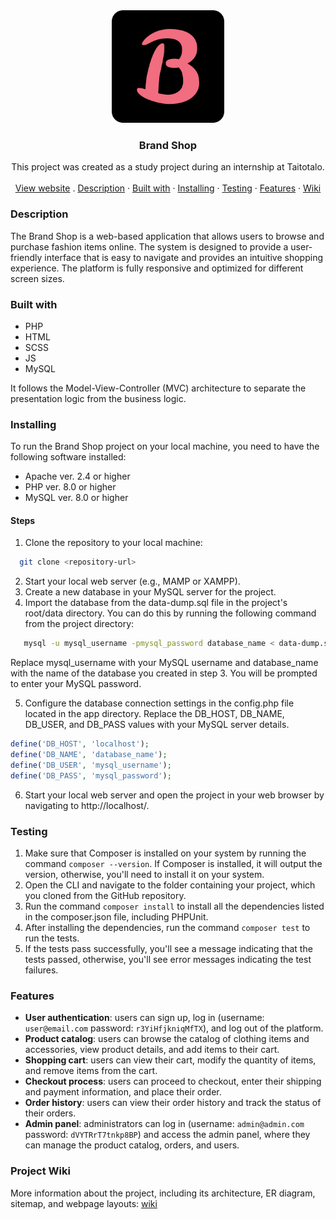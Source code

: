 <div align="center">
  <a href="https://brandshop.fun/">
    <img src="public/img/favicon/apple-touch-icon.png" alt="logo">
  </a>

<h3 align="center">Brand Shop</h3>
  <p align="center">
This project was created as a study project during an internship at Taitotalo.<br />
    <br />
    <a href="https://brandshop.fun">View website</a>
    .
    <a href="#description">Description</a>
    ·
    <a href="#built-with">Built with</a>
    ·
    <a href="#installing">Installing</a>
     ·
    <a href="#testing">Testing</a>
    ·
    <a href="#features">Features</a>
    ·
    <a href="wiki">Wiki</a>
  </p>
</div>

### Description

The Brand Shop is a web-based application that allows users to browse and purchase fashion items online. The system is designed to provide a user-friendly interface that is easy to navigate and provides an intuitive shopping experience. The platform is fully responsive and optimized for different screen sizes.

### Built with

- PHP
- HTML
- SCSS
- JS
- MySQL

It follows the Model-View-Controller (MVC) architecture to separate the presentation logic from the business logic.

### Installing

To run the Brand Shop project on your local machine, you need to have the following software installed:

- Apache ver. 2.4 or higher
- PHP ver. 8.0 or higher
- MySQL ver. 8.0 or higher

#### Steps

1. Clone the repository to your local machine:

```bash
  git clone <repository-url>
```

2. Start your local web server (e.g., MAMP or XAMPP).
3. Create a new database in your MySQL server for the project.
4. Import the database from the data-dump.sql file in the project's root/data directory. You can do this by running the following command from the project directory:

```bash
   mysql -u mysql_username -pmysql_password database_name < data-dump.sql
```

Replace mysql_username with your MySQL username and database_name with the name of the database you created in step 3. You will be prompted to enter your MySQL password.

5. Configure the database connection settings in the config.php file located in the app directory. Replace the DB_HOST, DB_NAME, DB_USER, and DB_PASS values with your MySQL server details.

```php
define('DB_HOST', 'localhost');
define('DB_NAME', 'database_name');
define('DB_USER', 'mysql_username');
define('DB_PASS', 'mysql_password');
```

6. Start your local web server and open the project in your web browser by navigating to http://localhost/.

### Testing

1. Make sure that Composer is installed on your system by running the command `composer --version`. If Composer is installed, it will output the version, otherwise, you'll need to install it on your system.
2. Open the CLI and navigate to the folder containing your project, which you cloned from the GitHub repository.
3. Run the command `composer install` to install all the dependencies listed in the composer.json file, including PHPUnit.
4. After installing the dependencies, run the command `composer test` to run the tests.
5. If the tests pass successfully, you'll see a message indicating that the tests passed, otherwise, you'll see error messages indicating the test failures.

### Features

- **User authentication**: users can sign up, log in (username: `user@email.com` password: `r3YiHfjkniqMfTX`), and log out of the platform.
- **Product catalog**: users can browse the catalog of clothing items and accessories, view product details, and add items to their cart.
- **Shopping cart**: users can view their cart, modify the quantity of items, and remove items from the cart.
- **Checkout process**: users can proceed to checkout, enter their shipping and payment information, and place their order.
- **Order history**: users can view their order history and track the status of their orders.
- **Admin panel**: administrators can log in (username: `admin@admin.com` password: `dVYTRrT7tnkp8BP`) and access the admin panel, where they can manage the product catalog, orders, and users.

### Project Wiki

More information about the project, including its architecture, ER diagram, sitemap, and webpage layouts: [wiki](wiki)
